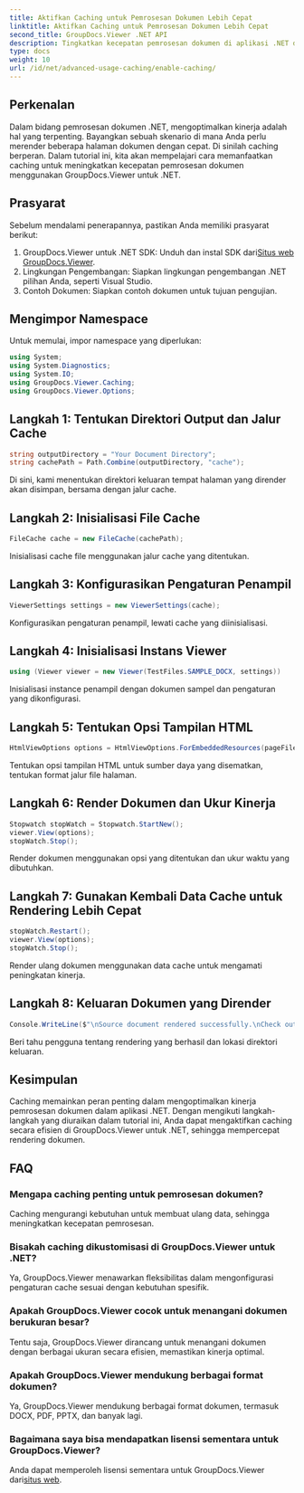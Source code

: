 ```yaml
---
title: Aktifkan Caching untuk Pemrosesan Dokumen Lebih Cepat
linktitle: Aktifkan Caching untuk Pemrosesan Dokumen Lebih Cepat
second_title: GroupDocs.Viewer .NET API
description: Tingkatkan kecepatan pemrosesan dokumen di aplikasi .NET dengan GroupDocs.Viewer dengan memanfaatkan caching. Optimalkan kinerja dengan mudah.
type: docs
weight: 10
url: /id/net/advanced-usage-caching/enable-caching/
---
```

## Perkenalan
Dalam bidang pemrosesan dokumen .NET, mengoptimalkan kinerja adalah hal yang terpenting. Bayangkan sebuah skenario di mana Anda perlu merender beberapa halaman dokumen dengan cepat. Di sinilah caching berperan. Dalam tutorial ini, kita akan mempelajari cara memanfaatkan caching untuk meningkatkan kecepatan pemrosesan dokumen menggunakan GroupDocs.Viewer untuk .NET.
## Prasyarat
Sebelum mendalami penerapannya, pastikan Anda memiliki prasyarat berikut:
1.  GroupDocs.Viewer untuk .NET SDK: Unduh dan instal SDK dari[Situs web GroupDocs.Viewer](https://releases.groupdocs.com/viewer/net/).
2. Lingkungan Pengembangan: Siapkan lingkungan pengembangan .NET pilihan Anda, seperti Visual Studio.
3. Contoh Dokumen: Siapkan contoh dokumen untuk tujuan pengujian.

## Mengimpor Namespace
Untuk memulai, impor namespace yang diperlukan:
```csharp
using System;
using System.Diagnostics;
using System.IO;
using GroupDocs.Viewer.Caching;
using GroupDocs.Viewer.Options;
```

## Langkah 1: Tentukan Direktori Output dan Jalur Cache
```csharp
string outputDirectory = "Your Document Directory";
string cachePath = Path.Combine(outputDirectory, "cache");
```
Di sini, kami menentukan direktori keluaran tempat halaman yang dirender akan disimpan, bersama dengan jalur cache.
## Langkah 2: Inisialisasi File Cache
```csharp
FileCache cache = new FileCache(cachePath);
```
Inisialisasi cache file menggunakan jalur cache yang ditentukan.
## Langkah 3: Konfigurasikan Pengaturan Penampil
```csharp
ViewerSettings settings = new ViewerSettings(cache);
```
Konfigurasikan pengaturan penampil, lewati cache yang diinisialisasi.
## Langkah 4: Inisialisasi Instans Viewer
```csharp
using (Viewer viewer = new Viewer(TestFiles.SAMPLE_DOCX, settings))
```
Inisialisasi instance penampil dengan dokumen sampel dan pengaturan yang dikonfigurasi.
## Langkah 5: Tentukan Opsi Tampilan HTML
```csharp
HtmlViewOptions options = HtmlViewOptions.ForEmbeddedResources(pageFilePathFormat);
```
Tentukan opsi tampilan HTML untuk sumber daya yang disematkan, tentukan format jalur file halaman.
## Langkah 6: Render Dokumen dan Ukur Kinerja
```csharp
Stopwatch stopWatch = Stopwatch.StartNew();
viewer.View(options);
stopWatch.Stop();
```
Render dokumen menggunakan opsi yang ditentukan dan ukur waktu yang dibutuhkan.
## Langkah 7: Gunakan Kembali Data Cache untuk Rendering Lebih Cepat
```csharp
stopWatch.Restart();
viewer.View(options);
stopWatch.Stop();
```
Render ulang dokumen menggunakan data cache untuk mengamati peningkatan kinerja.
## Langkah 8: Keluaran Dokumen yang Dirender
```csharp
Console.WriteLine($"\nSource document rendered successfully.\nCheck output in {outputDirectory}.");
```
Beri tahu pengguna tentang rendering yang berhasil dan lokasi direktori keluaran.

## Kesimpulan
Caching memainkan peran penting dalam mengoptimalkan kinerja pemrosesan dokumen dalam aplikasi .NET. Dengan mengikuti langkah-langkah yang diuraikan dalam tutorial ini, Anda dapat mengaktifkan caching secara efisien di GroupDocs.Viewer untuk .NET, sehingga mempercepat rendering dokumen.
## FAQ
### Mengapa caching penting untuk pemrosesan dokumen?
Caching mengurangi kebutuhan untuk membuat ulang data, sehingga meningkatkan kecepatan pemrosesan.
### Bisakah caching dikustomisasi di GroupDocs.Viewer untuk .NET?
Ya, GroupDocs.Viewer menawarkan fleksibilitas dalam mengonfigurasi pengaturan cache sesuai dengan kebutuhan spesifik.
### Apakah GroupDocs.Viewer cocok untuk menangani dokumen berukuran besar?
Tentu saja, GroupDocs.Viewer dirancang untuk menangani dokumen dengan berbagai ukuran secara efisien, memastikan kinerja optimal.
### Apakah GroupDocs.Viewer mendukung berbagai format dokumen?
Ya, GroupDocs.Viewer mendukung berbagai format dokumen, termasuk DOCX, PDF, PPTX, dan banyak lagi.
### Bagaimana saya bisa mendapatkan lisensi sementara untuk GroupDocs.Viewer?
 Anda dapat memperoleh lisensi sementara untuk GroupDocs.Viewer dari[situs web](https://purchase.groupdocs.com/temporary-license/).
